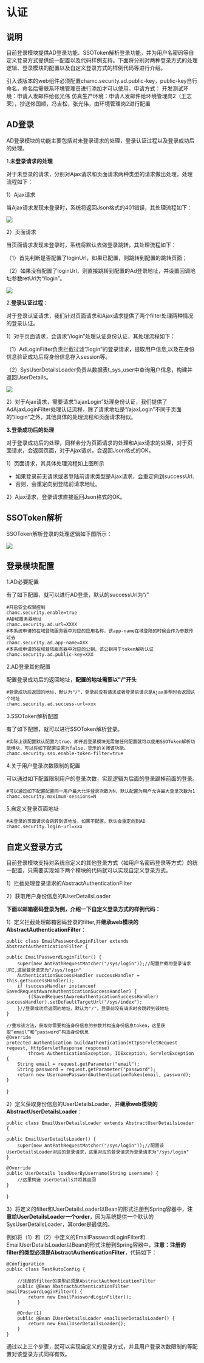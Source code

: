 # 认证

## 说明

目前登录模块提供AD登录功能、SSOToken解析登录功能，并为用户名密码等自定义登录方式提供统一配置以及代码样例支持。下面将分别对两种登录方式的处理逻辑、登录模块的配置以及自定义登录方式的样例代码等进行介绍。

引入该版本的web组件必须配置chamc.security.ad.public-key，public-key自行命名，命名后需联系环境管理员进行添加才可以使用。申请方式：
开发测试环境：申请人发邮件给张光伟
仿真生产环境：申请人发邮件给环境管理岗2（王志荣），抄送佟国顺，冯吉松，张光伟，由环境管理岗2进行配置

## AD登录

AD登录模块的功能主要包括对未登录请求的处理，登录认证过程以及登录成功后的处理。

1.**未登录请求的处理**

对于未登录的请求，分别对Ajax请求和页面请求两种类型的请求做出处理，处理流程如下：

1）Ajax请求

当Ajax请求发现未登录时，系统将返回Json格式的401错误，其处理流程如下：

![](https://i.imgur.com/IDM3m6m.jpg)

2）页面请求

当页面请求发现未登录时，系统将默认去做登录跳转，其处理流程如下：

（1）首先判断是否配置了loginUrl，如果已配置，则跳转到配置的跳转页面；

（2）如果没有配置了loginUrl，则直接跳转到配置的Ad登录地址，并设置回调地址参数retUrl为“/login”。

![](https://i.imgur.com/BKfJ4tB.jpg)

2.**登录认证过程**：

对于登录认证请求，我们针对页面请求和Ajax请求提供了两个filter处理两种情况的登录认证。

1）对于页面请求，会请求“/login”处理认证身份认证，其处理流程如下：

（1）AdLoginFilter负责拦截过滤“/login”的登录请求，提取用户信息,以及在身份信息验证成功后将身份信息存入session等。

（2）SysUserDetailsLoader负责从数据表t_sys_user中查询用户信息，构建并返回UserDetails。

![](https://i.imgur.com/zjnW4iu.jpg)

2）对于Ajax请求，需要请求“/ajaxLogin”处理身份认证，我们提供了AdAjaxLoginFilter处理认证流程，除了请求地址是“/ajaxLogin”不同于页面的“/login”之外，其他具体的处理流程和页面请求相似。

**3.登录成功后的处理**

对于登录成功后的处理，同样会分为页面请求的处理和Ajax请求的处理，对于页面请求，会返回页面，对于Ajax请求，会返回Json格式的OK。

1）页面请求，其具体处理流程如上图所示

- 如果登录前无请求或者登陆前请求类型是Ajax请求，会重定向到successUrl.
- 否则，会重定向到登陆前请求地址。

2）Ajax请求，登录请求直接返回Json格式的OK。

## SSOToken解析
SSOToken解析登录的处理逻辑如下图所示：

![](https://i.imgur.com/kJrtTny.jpg)

## 登录模块配置

1.AD必要配置

有了如下配置，就可以进行AD登录，默认的successUrl为“/”

	#开启安全权限控制
	chamc.security.enable=true
	#AD域服务器地址
	chamc.security.ad.url=XXXX
	#本系统申请的在域登陆服务器中对应的应用名称，该app-name在域登陆的时候会作为参数传过去
	chamc.security.ad.app-name=XXX
	#本系统申请的在域登陆服务器中对应的公钥，该公钥用于token解析认证
	chamc.security.ad.public-key=XXX

2.AD登录其他配置

配置登录成功后的返回地址，**配置的地址需要以"/"开头**

	#登录成功后返回的地址，默认为"/"，登录前没有请求或者登录前请求是Ajax类型时会返回这个地址
	chamc.security.ad.success-url=xxx

3.SSOToken解析配置

有了如下配置，就可以进行SSOToken解析登录。

	#实际上该配置默认配置为true，即开启登录模块无需做任何配置就可以使用SSOToken解析功能模块，可以将如下配置设置为false，显示的关闭该功能。
	chamc.security.sso.enable-token-filter=true

4.关于用户登录次数限制的配置

可以通过如下配置限制用户的登录次数，实现逻辑为后面的登录踢掉前面的登录。
	
	#可以通过如下配置配置同一用户最大允许登录次数为N，默认配置为用户允许最大登录次数为1
	chamc.security.maximum-sessions=N

5.自定义登录页面地址

	#未登录的页面请求会跳转到该地址，如果不配置，默认会重定向到AD
	chamc.security.login-url=xxx

## 自定义登录方式

目前登录模块支持对系统自定义的其他登录方式（如用户名密码登录等方式）的统一配置，只需要实现如下两个模块的代码就可以实现自定义登录方式。

1）拦截处理登录请求的AbstractAuthenticationFilter

2）获取用户身份信息的IUserDetailsLoader

**下面以邮箱密码登录为例，介绍一下自定义登录方式的样例代码：**

1）定义拦截处理邮箱密码登录的filter,并**继承web模块的AbstractAuthenticationFilter**：

	public class EmailPasswordLoginFilter extends AbstractAuthenticationFilter {

	public EmailPasswordLoginFilter() {
		super(new AntPathRequestMatcher("/sys/login"));//配置拦截的登录请求URI,这里登录请求为"/sys/login"
		AuthenticationSuccessHandler successHandler = this.getSuccessHandler();
		if (successHandler instanceof SavedRequestAwareAuthenticationSuccessHandler) {
			((SavedRequestAwareAuthenticationSuccessHandler) successHandler).setDefaultTargetUrl("/sys/index");
		}//登录成功后返回的地址，默认为"/"，登录前没有请求时会跳转到该地址
	}
	
	//重写该方法，获取你需要构造身份信息的参数并构造身份信息token，这里获取“email”和“password”构造身份信息
	@Override
	protected Authentication buildAuthentication(HttpServletRequest request, HttpServletResponse response)
			throws AuthenticationException, IOException, ServletException {
		String email = request.getParameter("email");
		String password = request.getParameter("password");
		return new UsernamePasswordAuthenticationToken(email, password);
	}
	
}

2）定义获取身份信息的UserDetailsLoader，并**继承web模块的AbstractUserDetailsLoader**：

	public class EmailUserDetailsLoader extends AbstractUserDetailsLoader {

	public EmailUserDetailsLoader() {
		super(new AntPathRequestMatcher("/sys/login"));//配置该UserDetailsLoader对应的登录请求，这里对应的登录请求为登录请求为"/sys/login"
	}

	@Override
	public UserDetails loadUserByUsername(String username) {
		//这里构造 UserDetails并将其返回
	}
	
}

3）将定义的filter和UserDetailsLoader以Bean的形式注册到Spring容器中，**注意给UserDetailsLoader一个order**，因为系统提供一个默认的SysUserDetailsLoader，其order是最低的。

例如将（1）和（2）中定义的EmailPasswordLoginFilter和EmailUserDetailsLoader以Bean的形式注册到Spring容器中，**注意：注册的filter的类型必须是AbstractAuthenticationFilter**，代码如下：

    @Configuration
    public class TestAutoConfig {
    	
		//注册的filter的类型必须是AbstractAuthenticationFilter
		public @Bean AbstractAuthenticationFilter emailPasswordLoginFilter() {
			return new EmailPasswordLoginFilter();
		}

		@Order(1)
		public @Bean IUserDetailsLoader emailUserDetailsLoader() {
			return new EmailUserDetailsLoader();
		}
    }

通过以上三个步骤，就可以实现自定义的登录方式，并且用户登录次数限制的等配置对该登录方式同样有效。
